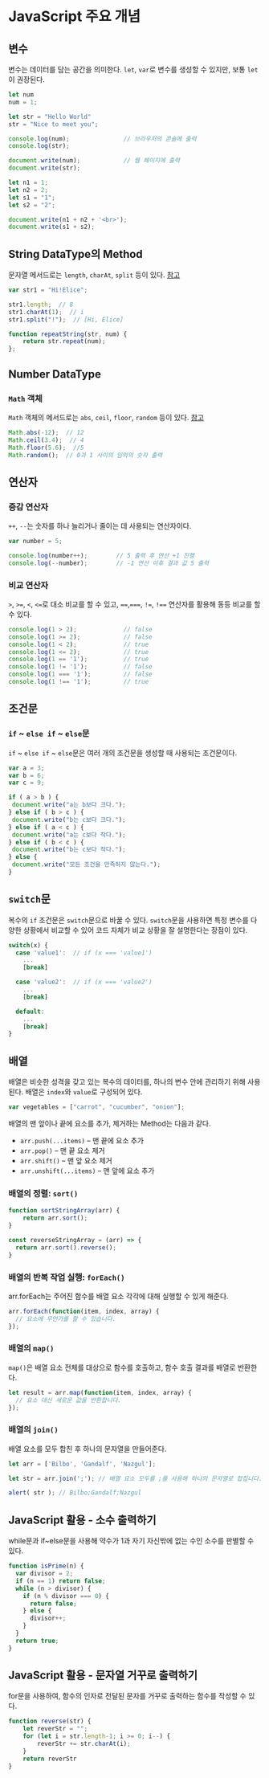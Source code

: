 # JavaScript 주요 개념

## 변수
변수는 데이터를 담는 공간을 의미한다. `let`, `var`로 변수를 생성할 수 있지만, 보통 `let`이 권장된다.
```javascript
let num
num = 1;

let str = "Hello World"
str = "Nice to meet you";

console.log(num);               // 브라우저의 콘솔에 출력
console.log(str);

document.write(num);            // 웹 페이지에 출력
document.write(str);

let n1 = 1;
let n2 = 2;
let s1 = "1";
let s2 = "2";

document.write(n1 + n2 + '<br>');
document.write(s1 + s2);
```

## String DataType의 Method
문자열 메서드로는 `length`, `charAt`, `split` 등이 있다. [참고](https://developer.mozilla.org/ko/docs/Web/JavaScript/Reference/Global_Objects/String)
```javascript
var str1 = "Hi!Elice";

str1.length;  // 8
str1.charAt(1);  // i
str1.split("!");  // [Hi, Elice]
```

```javascript
function repeatString(str, num) {
    return str.repeat(num);
};
```

## Number DataType
### `Math` 객체
`Math` 객체의 메서드로는 `abs`, `ceil`, `floor`, `random` 등이 있다. [참고](https://developer.mozilla.org/ko/docs/Web/JavaScript/Reference/Global_Objects/Math)
```javascript
Math.abs(-12);  // 12
Math.ceil(3.4);  // 4
Math.floor(5.6);  //5
Math.random();  // 0과 1 사이의 임의의 숫자 출력
```

## 연산자

### 증감 연산자
`++`, `--`는 숫자를 하나 늘리거나 줄이는 데 사용되는 연산자이다.
```javascript
var number = 5;

console.log(number++);        // 5 출력 후 연산 +1 진행
console.log(--number);        // -1 연산 이후 결과 값 5 출력
```

### 비교 연산자
`>`, `>=`, `<`, `<=`로 대소 비교를 할 수 있고, `==`,`===`, `!=`, `!==` 연산자를 활용해 동등 비교를 할 수 있다.
```javascript
console.log(1 > 2);             // false
console.log(1 >= 2);            // false
console.log(1 < 2);             // true
console.log(1 <= 2);            // true
console.log(1 == '1');          // true
console.log(1 != '1');          // false
console.log(1 === '1');         // false
console.log(1 !== '1');         // true
```

## 조건문
### `if` ~ `else if` ~ `else`문
`if` ~ `else if` ~ `else`문은 여러 개의 조건문을 생성할 때 사용되는 조건문이다.
```javascript
var a = 3;
var b = 6;
var c = 9;

if ( a > b ) { 
 document.write("a는 b보다 크다.");
} else if ( b > c ) { 
 document.write("b는 c보다 크다.");
} else if ( a < c ) { 
 document.write("a는 c보다 작다.");
} else if ( b < c ) { 
 document.write("b는 c보다 작다.");
} else { 
 document.write("모든 조건을 만족하지 않는다.");
}
```

## `switch`문
복수의 `if` 조건문은 `switch`문으로 바꿀 수 있다. `switch`문을 사용하면 특정 변수를 다양한 상황에서 비교할 수 있어 코드 자체가 비교 상황을 잘 설명한다는 장점이 있다.
```javascript
switch(x) {
  case 'value1':  // if (x === 'value1')
    ...
    [break]

  case 'value2':  // if (x === 'value2')
    ...
    [break]

  default:
    ...
    [break]
}
```

## 배열
배열은 비슷한 성격을 갖고 있는 복수의 데이터를, 하나의 변수 안에 관리하기 위해 사용된다. 배열은 `index`와 `value`로 구성되어 있다.
```javascript
var vegetables = ["carrot", "cucumber", "onion"];
```

배열의 맨 앞이나 끝에 요소를 추가, 제거하는 Method는 다음과 같다.
- `arr.push(...items)` – 맨 끝에 요소 추가
- `arr.pop()` – 맨 끝 요소 제거
- `arr.shift()` – 맨 앞 요소 제거
- `arr.unshift(...items)` – 맨 앞에 요소 추가

### 배열의 정렬: `sort()`
```javascript
function sortStringArray(arr) {
    return arr.sort();
}

const reverseStringArray = (arr) => {
  return arr.sort().reverse();
}
```

### 배열의 반복 작업 실행: `forEach()`
arr.forEach는 주어진 함수를 배열 요소 각각에 대해 실행할 수 있게 해준다.
```javascript
arr.forEach(function(item, index, array) {
  // 요소에 무언가를 할 수 있습니다.
});
```
### 배열의 `map()`
`map()`은 배열 요소 전체를 대상으로 함수를 호출하고, 함수 호출 결과를 배열로 반환한다.
```javascript
let result = arr.map(function(item, index, array) {
  // 요소 대신 새로운 값을 반환합니다.
});
```
### 배열의 `join()`
배열 요소를 모두 합친 후 하나의 문자열을 만들어준다.
```javascript
let arr = ['Bilbo', 'Gandalf', 'Nazgul'];

let str = arr.join(';'); // 배열 요소 모두를 ;를 사용해 하나의 문자열로 합칩니다.

alert( str ); // Bilbo;Gandalf;Nazgul
```

## JavaScript 활용 - 소수 출력하기
while문과 if~else문을 사용해 약수가 1과 자기 자신밖에 없는 수인 소수를 판별할 수 있다.
```javascript
function isPrime(n) {
  var divisor = 2;
  if (n == 1) return false;
  while (n > divisor) {
    if (n % divisor === 0) {
      return false;
    } else {
      divisor++;
    }
  }
  return true;
}
```

## JavaScript 활용 - 문자열 거꾸로 출력하기
for문을 사용하여, 함수의 인자로 전달된 문자를 거꾸로 출력하는 함수를 작성할 수 있다.
```javascript
function reverse(str) {
    let reverStr = "";
    for (let i = str.length-1; i >= 0; i--) {
        reverStr += str.charAt(i);
    }
    return reverStr
}
```